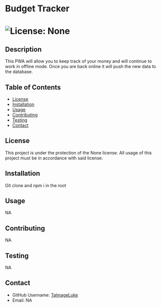  # Budget Tracker
  #  ![License: None](https://img.shields.io/badge/License-None-blue.svg)
   
   ## Description 
   This PWA will allow you to keep track of your money and will continue to work in offline mode. Once you are back online it will push the new data to the database.
   
   ## Table of Contents
   * [License](#license)
   * [Installation](#installation)
   * [Usage](#usage)
   * [Contributing](#contributing)
   * [Testing](#testing)
   * [Contact](#contact)
   
   ## License
   This project is under the protection of the None license. All usage of this project must be in accordance with said license.
   
   ## Installation
   Git clone and npm i in the root
   
   ## Usage
   NA
   
   ## Contributing
   NA
   
   ## Testing
   NA
   
   ## Contact
   * GitHub Username: [TalmageLuke](https://github.com/TalmageLuke)
   * Email: NA

